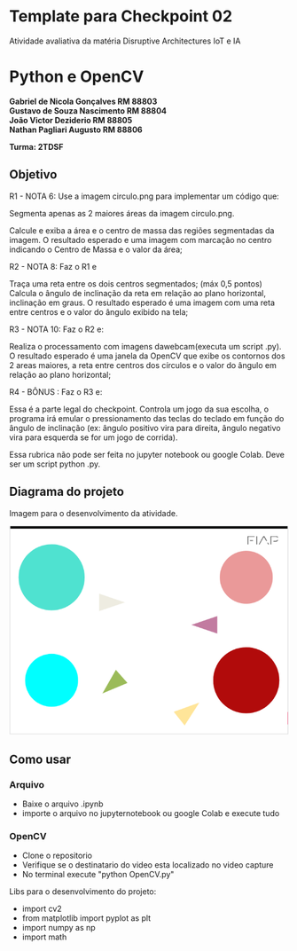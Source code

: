 # Template para Checkpoint 02

Atividade avaliativa da matéria Disruptive Architectures IoT e IA 

# Python e OpenCV

**Gabriel de Nicola Gonçalves RM 88803** </br>
**Gustavo de Souza Nascimento RM 88804** </br>
**João Victor Deziderio       RM 88805** </br>
**Nathan Pagliari Augusto     RM 88806** 

**Turma: 2TDSF**

## Objetivo 

R1 - NOTA 6: Use a imagem circulo.png para implementar um código que:

Segmenta apenas as 2 maiores áreas da imagem circulo.png.

Calcule e exiba a área e o centro de massa das regiões segmentadas da imagem. O resultado esperado e uma imagem com marcação no centro indicando o Centro de Massa e o valor da área; 

R2 - NOTA 8: Faz o R1 e

Traça uma reta entre os dois centros segmentados; (máx 0,5 pontos) Calcula o ângulo de inclinação da reta em relação ao plano horizontal, inclinação em graus. O resultado esperado é uma imagem com uma reta entre centros e o valor do ângulo exibido na tela;


R3 - NOTA 10: Faz o R2 e:

Realiza o processamento com imagens dawebcam(executa um script .py). O resultado esperado é uma janela da OpenCV que exibe os contornos dos 2 areas maiores, a reta entre centros dos círculos e o valor do ângulo em relação ao plano horizontal;

R4 - BÔNUS : Faz o R3 e:

Essa é a parte legal do checkpoint. Controla um jogo da sua escolha, o programa irá emular o pressionamento das teclas do teclado em função do ângulo de inclinação (ex: ângulo positivo vira para direita, ângulo negativo vira para esquerda se for um jogo de corrida).

Essa rubrica não pode ser feita no jupyter notebook ou google Colab. Deve ser um script python .py.

## Diagrama do projeto

Imagem para o desenvolvimento da atividade.

<img src="/circulo.png" width="550">

## Como usar 

### Arquivo 
* Baixe o arquivo .ipynb
* importe o arquivo no jupyternotebook ou google Colab e execute tudo

### OpenCV 
* Clone o repositorio
* Verifique se o destinatario do video esta localizado no video capture
* No terminal execute "python OpenCV.py"


Libs para o desenvolvimento do projeto:


- import cv2
- from matplotlib import pyplot as plt
- import numpy as np
- import math

